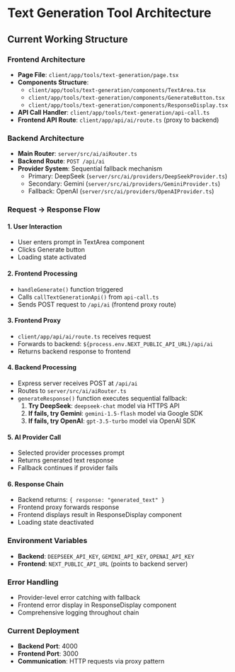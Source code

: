 # Text Generation Tool Architecture

## Current Working Structure

### Frontend Architecture
- **Page File**: `client/app/tools/text-generation/page.tsx`
- **Components Structure**:
  - `client/app/tools/text-generation/components/TextArea.tsx`
  - `client/app/tools/text-generation/components/GenerateButton.tsx`
  - `client/app/tools/text-generation/components/ResponseDisplay.tsx`
- **API Call Handler**: `client/app/tools/text-generation/api-call.ts`
- **Frontend API Route**: `client/app/api/ai/route.ts` (proxy to backend)

### Backend Architecture
- **Main Router**: `server/src/ai/aiRouter.ts`
- **Backend Route**: `POST /api/ai`
- **Provider System**: Sequential fallback mechanism
  - Primary: DeepSeek (`server/src/ai/providers/DeepSeekProvider.ts`)
  - Secondary: Gemini (`server/src/ai/providers/GeminiProvider.ts`)
  - Fallback: OpenAI (`server/src/ai/providers/OpenAIProvider.ts`)

### Request -> Response Flow

#### 1. User Interaction
- User enters prompt in TextArea component
- Clicks Generate button
- Loading state activated

#### 2. Frontend Processing
- `handleGenerate()` function triggered
- Calls `callTextGenerationApi()` from `api-call.ts`
- Sends POST request to `/api/ai` (frontend proxy route)

#### 3. Frontend Proxy
- `client/app/api/ai/route.ts` receives request
- Forwards to backend: `${process.env.NEXT_PUBLIC_API_URL}/api/ai`
- Returns backend response to frontend

#### 4. Backend Processing
- Express server receives POST at `/api/ai`
- Routes to `server/src/ai/aiRouter.ts`
- `generateResponse()` function executes sequential fallback:
  1. **Try DeepSeek**: `deepseek-chat` model via HTTPS API
  2. **If fails, try Gemini**: `gemini-1.5-flash` model via Google SDK
  3. **If fails, try OpenAI**: `gpt-3.5-turbo` model via OpenAI SDK

#### 5. AI Provider Call
- Selected provider processes prompt
- Returns generated text response
- Fallback continues if provider fails

#### 6. Response Chain
- Backend returns: `{ response: "generated_text" }`
- Frontend proxy forwards response
- Frontend displays result in ResponseDisplay component
- Loading state deactivated

### Environment Variables
- **Backend**: `DEEPSEEK_API_KEY`, `GEMINI_API_KEY`, `OPENAI_API_KEY`
- **Frontend**: `NEXT_PUBLIC_API_URL` (points to backend server)

### Error Handling
- Provider-level error catching with fallback
- Frontend error display in ResponseDisplay component
- Comprehensive logging throughout chain

### Current Deployment
- **Backend Port**: 4000
- **Frontend Port**: 3000
- **Communication**: HTTP requests via proxy pattern